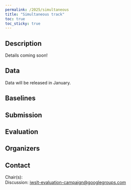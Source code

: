 ```yaml
---
permalink: /2025/simultaneous
title: "Simultaneous track"
toc: true
toc_sticky: true
---
```


<!--
Markdown notes: comments can be formed as in this example;
bulleted lines start with a - ;
if you want to have a line break either put a blank line in between the text or leave two spaces at the end of the line
-->

## Description

Details coming soon!

<!-- Description the task, the languages, and the type of data -->


## Data

Data will be released in January.

<!-- Details description of the data and links to download -->


## Baselines

<!-- Links to the baselines to be used (descriptions, publications and/or links to models, code) -->


## Submission

<!-- Description of expected submission format and submission instructions -->


## Evaluation

<!-- Description of metrics used for evaluation, what the official ranking is based on, links to evaluation scripts -->


## Organizers

<!-- List of organizers' names and affiliations -->


## Contact

<!-- Add chair(s) and their contact info, as well as standard google group -->
Chair(s):   
Discussion: <iwslt-evaluation-campaign@googlegroups.com>
